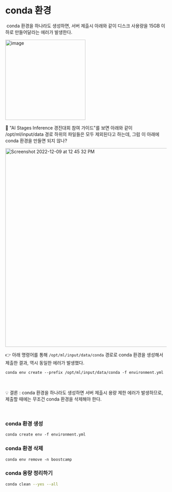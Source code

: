# conda 환경
​
conda 환경을 하나라도 생성하면, 서버 제출시 아래와 같이 디스크 사용량을 15GB 이하로 만들어달라는 에러가 발생한다.

<img width="250" alt="image" src="https://user-images.githubusercontent.com/9074297/206820814-b7c93415-86fe-4d1c-beca-bdaca603baba.png">

<br>

🤔 "AI Stages Inference 경진대회 참여 가이드"를 보면 아래와 같이 /opt/ml/input/data 경로 하위의 파일들은 모두 제외된다고 하는데, 그럼 이 아래에 conda 환경을 만들면 되지 않나?

<img width="619" alt="Screenshot 2022-12-09 at 12 45 32 PM" src="https://user-images.githubusercontent.com/9074297/206820993-cb9277bd-ea6a-4b1a-b6de-2cf1b02876b8.png">

<br>

👉 아래 명령어를 통해 `/opt/ml/input/data/conda` 경로로 conda 환경을 생성해서 제출한 결과, 역시 동일한 에러가 발생했다.
```shell
conda env create --prefix /opt/ml/input/data/conda -f environment.yml
```

<br>

💡 결론 : conda 환경을 하나라도 생성하면 서버 제출시 용량 제한 에러가 발생하므로, 제출할 때에는 무조건 conda 환경을 삭제해야 한다.

<br>

### conda 환경 생성

```shell
conda create env -f environment.yml
```

### conda 환경 삭제

```shell
conda env remove -n boostcamp
```

### conda 용량 정리하기
```bash
conda clean --yes --all
```
